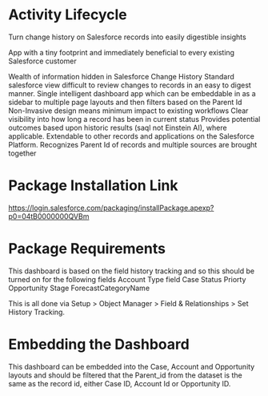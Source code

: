 # Activity Lifecycle

Turn change history on Salesforce records into easily digestible insights

App with a tiny footprint and immediately beneficial to every existing Salesforce customer

Wealth of information hidden in Salesforce Change History
Standard salesforce view difficult to review changes to records in an easy to digest manner.
Single intelligent dashboard app which can be embeddable in as a sidebar to multiple page layouts and then filters based on the Parent Id
Non-Invasive design means minimum impact to existing workflows
Clear visibility into how long a record has been in current status
Provides potential outcomes based upon historic results (saql not Einstein AI), where applicable.
Extendable to other records and applications on the Salesforce Platform.
Recognizes Parent Id of records and multiple sources are brought together


# Package Installation Link

https://login.salesforce.com/packaging/installPackage.apexp?p0=04tB0000000QVBm

# Package Requirements

This dashboard is based on the field history tracking and so this should be turned on for the following fields
Account
  Type field
Case
  Status 
  Priorty
Opportunity
  Stage
  ForecastCategoryName

  This is all done via Setup > Object Manager > Field & Relationships > Set History Tracking.

# Embedding the Dashboard

This dashboard can be embedded into the Case, Account and Opportunity layouts and should be filtered that the Parent_id from the dataset is the same as the record id, either Case ID, Account Id or Opportunity ID.
